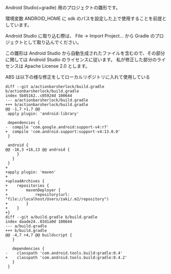 Android Studio(+gradle) 用のプロジェクトの雛形です。

環境変数 ANDROID_HOME に sdk のパスを設定した上で使用することを前提としています。

Android Studio に取り込む際は、 File -> Import Project... から Gradle のプロジェクトとして取り込んでください。

この雛形は Android Studio から自動生成されたファイルを含むので、その部分に関しては Android Studio のライセンスに従います。
私が修正した部分のライセンスは Apache License 2.0 とします。



ABS は以下の様な修正をしてローカルリポジトリに入れて使用している

```
diff --git a/actionbarsherlock/build.gradle b/actionbarsherlock/build.gradle
index 5b05162..c05924d 100644
--- a/actionbarsherlock/build.gradle
+++ b/actionbarsherlock/build.gradle
@@ -1,7 +1,7 @@
 apply plugin: 'android-library'

 dependencies {
-  compile 'com.google.android:support-v4:r7'
+  compile 'com.android.support:support-v4:13.0.0'
 }

 android {
@@ -16,3 +16,13 @@ android {
     }
   }
 }
+
+apply plugin: 'maven'
+
+uploadArchives {
+    repositories {
+        mavenDeployer {
+            repository(url: "file://localhost/Users/zaki/.m2/repository")
+        }
+    }
+}
diff --git a/build.gradle b/build.gradle
index daade24..03d1a0d 100644
--- a/build.gradle
+++ b/build.gradle
@@ -4,7 +4,7 @@ buildscript {
   }

   dependencies {
-    classpath 'com.android.tools.build:gradle:0.4'
+    classpath 'com.android.tools.build:gradle:0.4.2'
   }
 }
```